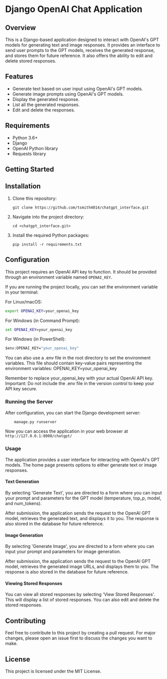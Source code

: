 # Django OpenAI Chat Application

## Overview
This is a Django-based application designed to interact with OpenAI's GPT models for generating text and image responses. It provides an interface to send user prompts to the GPT models, receives the generated response, and stores them for future reference. It also offers the ability to edit and delete stored responses.

## Features
- Generate text based on user input using OpenAI's GPT models.
- Generate image prompts using OpenAI's GPT models.
- Display the generated response.
- List all the generated responses.
- Edit and delete the responses.

## Requirements
- Python 3.6+
- Django
- OpenAI Python library
- Requests library

## Getting Started

## Installation
1. Clone this repository:
    ```
    git clone https://github.com/tsmith4014/chatgpt_interface.git
    ```
2. Navigate into the project directory:
    ```
    cd <chatgpt_interface.git>
    ```
3. Install the required Python packages:
    ```
    pip install -r requirements.txt
    ```

## Configuration
This project requires an OpenAI API key to function. It should be provided through an environment variable named `OPENAI_KEY`.

If you are running the project locally, you can set the environment variable in your terminal:

For Linux/macOS:

```bash
export OPENAI_KEY=your_openai_key
```

For Windows (in Command Prompt):

```cmd
set OPENAI_KEY=your_openai_key
```

For Windows (in PowerShell):

```cmd
$env:OPENAI_KEY="your_openai_key"
```

You can also use a .env file in the root directory to set the environment variables. 
This file should contain key-value pairs representing the environment variables:
    OPENAI_KEY=your_openai_key

Remember to replace your_openai_key with your actual OpenAI API key.
Important: Do not include the .env file in the version control to keep your API key secure.

### Running the Server
After configuration, you can start the Django development server:
```python 
    manage.py runserver
```
Now you can access the application in your web browser at `http://127.0.0.1:8000/chatgpt/`

### Usage

The application provides a user interface for interacting with OpenAI's GPT models. The home page presents options to either generate text or image responses.

#### Text Generation

By selecting 'Generate Text', you are directed to a form where you can input your prompt and parameters for the GPT model (temperature, top_p, model, and num_tokens).

After submission, the application sends the request to the OpenAI GPT model, retrieves the generated text, and displays it to you. The response is also stored in the database for future reference.

#### Image Generation

By selecting 'Generate Image', you are directed to a form where you can input your prompt and parameters for image generation.

After submission, the application sends the request to the OpenAI GPT model, retrieves the generated image URLs, and displays them to you. The response is also stored in the database for future reference.

#### Viewing Stored Responses

You can view all stored responses by selecting 'View Stored Responses'. This will display a list of stored responses. You can also edit and delete the stored responses.

## Contributing

Feel free to contribute to this project by creating a pull request. For major changes, please open an issue first to discuss the changes you want to make.

## License

This project is licensed under the MIT License.


